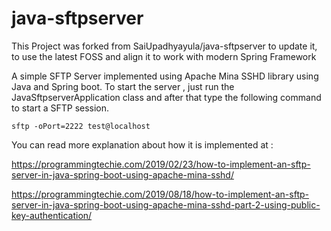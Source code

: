 # java-sftpserver

This Project was forked from SaiUpadhyayula/java-sftpserver to update it, to use the latest FOSS and align it to work with modern Spring Framework

A simple SFTP Server implemented using Apache Mina SSHD library using Java and Spring boot.
To start the server ,  just run the JavaSftpserverApplication class and after that type the following command to start a SFTP session.

```
sftp -oPort=2222 test@localhost
```
You can read more explanation about how it is implemented at :

https://programmingtechie.com/2019/02/23/how-to-implement-an-sftp-server-in-java-spring-boot-using-apache-mina-sshd/

https://programmingtechie.com/2019/08/18/how-to-implement-an-sftp-server-in-java-spring-boot-using-apache-mina-sshd-part-2-using-public-key-authentication/
